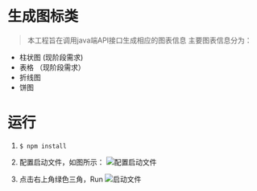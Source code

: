 # 生成图标类
> 本工程旨在调用java端API接口生成相应的图表信息
> 主要图表信息分为：
* 柱状图 (现阶段需求)
* 表格 （现阶段需求）
* 折线图
* 饼图

# 运行
1. `$ npm install`

2. 配置启动文件，如图所示：
![配置启动文件](/images/config.jpg "启动文件配置图")

3. 点击右上角绿色三角，Run
![启动文件](/images/run.jpg "启动文件")
